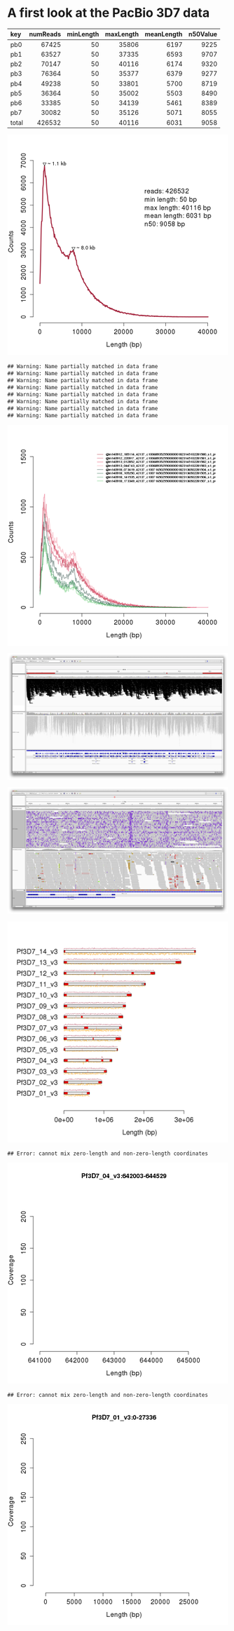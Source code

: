 A first look at the PacBio 3D7 data
===================================




|key    |  numReads|  minLength|  maxLength|  meanLength|  n50Value|
|:------|---------:|----------:|----------:|-----------:|---------:|
|pb0    |     67425|         50|      35806|        6197|      9225|
|pb1    |     63527|         50|      37335|        6593|      9707|
|pb2    |     70147|         50|      40116|        6174|      9320|
|pb3    |     76364|         50|      35377|        6379|      9277|
|pb4    |     49238|         50|      33801|        5700|      8719|
|pb5    |     36364|         50|      35002|        5503|      8490|
|pb6    |     33385|         50|      34139|        5461|      8389|
|pb7    |     30082|         50|      35126|        5071|      8055|
|total  |    426532|         50|      40116|        6031|      9058|


![plot of chunk lengthHist](figure/lengthHist.png) 



```
## Warning: Name partially matched in data frame
## Warning: Name partially matched in data frame
## Warning: Name partially matched in data frame
## Warning: Name partially matched in data frame
## Warning: Name partially matched in data frame
## Warning: Name partially matched in data frame
## Warning: Name partially matched in data frame
## Warning: Name partially matched in data frame
```

![plot of chunk lengthHistPerRG](figure/lengthHistPerRG.png) 


![IGV1](figure/IGV_chr1.png)

![IGV2](figure/IGV_indelerrors.png)




![plot of chunk showCoverageOverIdeogram](figure/showCoverageOverIdeogram.png) 






```
## Error: cannot mix zero-length and non-zero-length coordinates
```

![plot of chunk coverageCentromere](figure/coverageCentromere.png) 



```
## Error: cannot mix zero-length and non-zero-length coordinates
```

![plot of chunk coverageSubtelomericRepeats](figure/coverageSubtelomericRepeats.png) 




